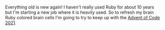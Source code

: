 Everything old is new again! I haven't really used Ruby for about 10 years but
I'm starting a new job where it is heavily used. So to refresh my brain Ruby
colored brain cells I'm going to try to keep up with the [Advent of Code 2021].

[Advent of Code 2021]: https://adventofcode.com/2021
